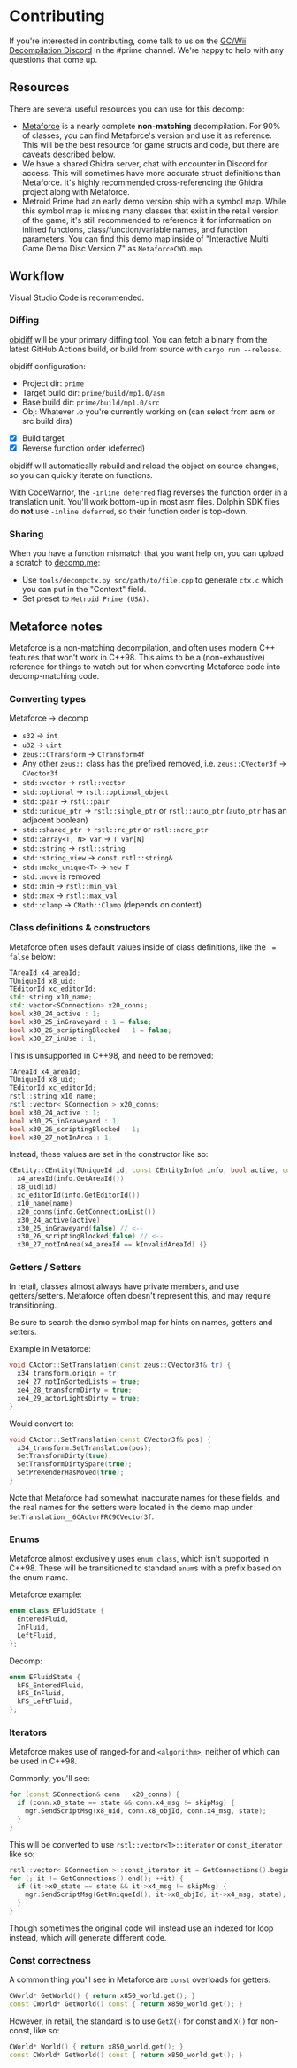 # Contributing

If you're interested in contributing, come talk to us on the [GC/Wii Decompilation Discord](https://discord.gg/hKx3FJJgrV) in the #prime channel. We're happy to help with any questions that come up.

## Resources

There are several useful resources you can use for this decomp:

- [Metaforce](https://github.com/AxioDL/metaforce) is a nearly complete **non-matching** decompilation. For 90% of classes, you can find Metaforce's version and use it as reference. This will be the best resource for game structs and code, but there are caveats described below.
- We have a shared Ghidra server, chat with encounter in Discord for access. This will sometimes have more accurate struct definitions than Metaforce. It's highly recommended cross-referencing the Ghidra project along with Metaforce.
- Metroid Prime had an early demo version ship with a symbol map. While this symbol map is missing many classes that exist in the retail version of the game, it's still recommended to reference it for information on inlined functions, class/function/variable names, and function parameters. You can find this demo map inside of "Interactive Multi Game Demo Disc Version 7" as `MetaforceCWD.map`.

## Workflow

Visual Studio Code is recommended.

### Diffing

[objdiff](https://github.com/encounter/objdiff) will be your primary diffing tool. You can fetch a binary from the latest GitHub Actions build, or build from source with `cargo run --release`.

objdiff configuration:
- Project dir: `prime`
- Target build dir: `prime/build/mp1.0/asm`
- Base build dir: `prime/build/mp1.0/src`
- Obj: Whatever .o you're currently working on (can select from asm or src build dirs)
- [x] Build target
- [x] Reverse function order (deferred)

objdiff will automatically rebuild and reload the object on source changes, so you can quickly iterate on functions.

With CodeWarrior, the `-inline deferred` flag reverses the function order in a translation unit. You'll work bottom-up in most asm files. Dolphin SDK files do **not** use `-inline deferred`, so their function order is top-down.

### Sharing
When you have a function mismatch that you want help on, you can upload a scratch to [decomp.me](https://decomp.me):
- Use `tools/decompctx.py src/path/to/file.cpp` to generate `ctx.c` which you can put in the "Context" field.
- Set preset to `Metroid Prime (USA)`.

## Metaforce notes

Metaforce is a non-matching decompilation, and often uses modern C++ features that won't work in C++98. This aims to be a (non-exhaustive) reference for things to watch out for when converting Metaforce code into decomp-matching code.

### Converting types

Metaforce -> decomp
- `s32` -> `int`
- `u32` -> `uint`
- `zeus::CTransform` -> `CTransform4f`
- Any other `zeus::` class has the prefixed removed, i.e. `zeus::CVector3f` -> `CVector3f`
- `std::vector` -> `rstl::vector`
- `std::optional` -> `rstl::optional_object`
- `std::pair` -> `rstl::pair`
- `std::unique_ptr` -> `rstl::single_ptr` or `rstl::auto_ptr` (`auto_ptr` has an adjacent boolean)
- `std::shared_ptr` -> `rstl::rc_ptr` or `rstl::ncrc_ptr`
- `std::array<T, N> var` -> `T var[N]`
- `std::string` -> `rstl::string`
- `std::string_view` -> `const rstl::string&`
- `std::make_unique<T>` -> `new T`
- `std::move` is removed
- `std::min` -> `rstl::min_val`
- `std::max` -> `rstl::max_val`
- `std::clamp` -> `CMath::Clamp` (depends on context)

### Class definitions & constructors

Metaforce often uses default values inside of class definitions, like the ` = false` below:

```c++
TAreaId x4_areaId;
TUniqueId x8_uid;
TEditorId xc_editorId;
std::string x10_name;
std::vector<SConnection> x20_conns;
bool x30_24_active : 1;
bool x30_25_inGraveyard : 1 = false;
bool x30_26_scriptingBlocked : 1 = false;
bool x30_27_inUse : 1;
```

This is unsupported in C++98, and need to be removed:

```c++
TAreaId x4_areaId;
TUniqueId x8_uid;
TEditorId xc_editorId;
rstl::string x10_name;
rstl::vector< SConnection > x20_conns;
bool x30_24_active : 1;
bool x30_25_inGraveyard : 1;
bool x30_26_scriptingBlocked : 1;
bool x30_27_notInArea : 1;
```

Instead, these values are set in the constructor like so:

```c++
CEntity::CEntity(TUniqueId id, const CEntityInfo& info, bool active, const rstl::string& name)
: x4_areaId(info.GetAreaId())
, x8_uid(id)
, xc_editorId(info.GetEditorId())
, x10_name(name)
, x20_conns(info.GetConnectionList())
, x30_24_active(active)
, x30_25_inGraveyard(false) // <--
, x30_26_scriptingBlocked(false) // <--
, x30_27_notInArea(x4_areaId == kInvalidAreaId) {}
```

### Getters / Setters

In retail, classes almost always have private members, and use getters/setters. Metaforce often doesn't represent this, and may require transitioning.

Be sure to search the demo symbol map for hints on names, getters and setters.

Example in Metaforce:

```c++
void CActor::SetTranslation(const zeus::CVector3f& tr) {
  x34_transform.origin = tr;
  xe4_27_notInSortedLists = true;
  xe4_28_transformDirty = true;
  xe4_29_actorLightsDirty = true;
}
```

Would convert to:

```c++
void CActor::SetTranslation(const CVector3f& pos) {
  x34_transform.SetTranslation(pos);
  SetTransformDirty(true);
  SetTransformDirtySpare(true);
  SetPreRenderHasMoved(true);
}
```

Note that Metaforce had somewhat inaccurate names for these fields, and the real names for the setters were located in the demo map under `SetTranslation__6CActorFRC9CVector3f`.

### Enums

Metaforce almost exclusively uses `enum class`, which isn't supported in C++98. These will be transitioned to standard `enum`s with a prefix based on the enum name.

Metaforce example:

```c++
enum class EFluidState {
  EnteredFluid,
  InFluid,
  LeftFluid,
};
```

Decomp:

```c++
enum EFluidState {
  kFS_EnteredFluid,
  kFS_InFluid,
  kFS_LeftFluid,
};
```

### Iterators

Metaforce makes use of ranged-for and `<algorithm>`, neither of which can be used in C++98.

Commonly, you'll see:

```c++
for (const SConnection& conn : x20_conns) {
  if (conn.x0_state == state && conn.x4_msg != skipMsg) {
    mgr.SendScriptMsg(x8_uid, conn.x8_objId, conn.x4_msg, state);
  }
}
```

This will be converted to use `rstl::vector<T>::iterator` or `const_iterator` like so:

```c++
rstl::vector< SConnection >::const_iterator it = GetConnections().begin();
for (; it != GetConnections().end(); ++it) {
  if (it->x0_state == state && it->x4_msg != skipMsg) {
    mgr.SendScriptMsg(GetUniqueId(), it->x8_objId, it->x4_msg, state);
  }
}
```

Though sometimes the original code will instead use an indexed for loop instead, which will generate different code.

### Const correctness

<!-- Metaforce functions and parameters often have different `const`ness than retail, which can lead to different code generation. -->

A common thing you'll see in Metaforce are `const` overloads for getters:

```c++
CWorld* GetWorld() { return x850_world.get(); }
const CWorld* GetWorld() const { return x850_world.get(); }
```

However, in retail, the standard is to use `GetX()` for const and `X()` for non-const, like so:

```c++
CWorld* World() { return x850_world.get(); }
const CWorld* GetWorld() const { return x850_world.get(); }
```
